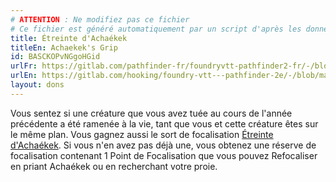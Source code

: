 ```yaml
---
# ATTENTION : Ne modifiez pas ce fichier
# Ce fichier est généré automatiquement par un script d'après les données du module Foundry VTT officiel et de sa traduction
title: Étreinte d'Achaékek
titleEn: Achaekek's Grip
id: BASCKOPvNGgoHGid
urlFr: https://gitlab.com/pathfinder-fr/foundryvtt-pathfinder2-fr/-/blob/master/data/feats/BASCKOPvNGgoHGid.htm
urlEn: https://gitlab.com/hooking/foundry-vtt---pathfinder-2e/-/blob/master/packs/data/feats.db/achaekek-s-grip.json
layout: dons
---
```

Vous sentez si une créature que vous avez tuée au cours de l'année précédente a été ramenée à la vie, tant que vous et cette créature êtes sur le même plan. Vous gagnez aussi le sort de focalisation [Étreinte d'Achaékek](../sorts/étreinte-d-achaékek.html). Si vous n'en avez pas déjà une, vous obtenez une réserve de focalisation contenant 1 Point de Focalisation que vous pouvez Refocaliser en priant Achaékek ou en recherchant votre proie.
